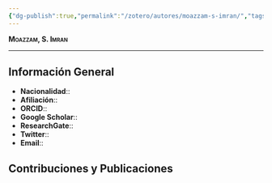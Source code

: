 ```yaml
---
{"dg-publish":true,"permalink":"/zotero/autores/moazzam-s-imran/","tags":["#autor","#researcher"]}
---
```



<span style="font-variant:small-caps; font-weight: bold;"> Moazzam, S. Imran </span>

---


## Información General

- **Nacionalidad**:: 
- **Afiliación**:: 
- **ORCID**:: 
- **Google Scholar**:: 
- **ResearchGate**:: 
- **Twitter**:: 
- **Email**::
  
## Contribuciones y Publicaciones






